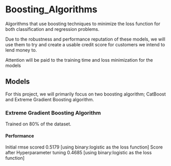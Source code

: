 # Boosting_Algorithms

Algorithms that use boosting techniques to minimize the loss function for both classification and regression problems.

Due to the robustness and performance reputation of these models, we will use them to try and create a usable credit score for customers we intend to lend money to.

Attention will be paid to the training time and loss minimization for the models

## Models

For this project, we will primarily focus on two boosting algorithm; CatBoost and Extreme Gradient Boosting algorithm.

### Extreme Gradient Boosting Algorithm

Trained on 80% of the dataset. 

#### Performance

Initial rmse scored 0.5179 [using binary:logistic as the loss function]
Score after Hyperparameter tuning 0.4685 [using binary:logistic as the loss function]


